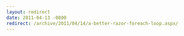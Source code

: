 ```yaml
---
layout: redirect
date: 2011-04-13 -0800
redirect: /archive/2011/04/14/a-better-razor-foreach-loop.aspx/
---
```

